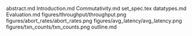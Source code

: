 abstract.md
Introduction.md
Commutativity.md
set_spec.tex
datatypes.md
Evaluation.md
figures/throughput/throughput.png
figures/abort_rates/abort_rates.png
figures/avg_latency/avg_latency.png
figures/txn_counts/txn_counts.png
outline.md